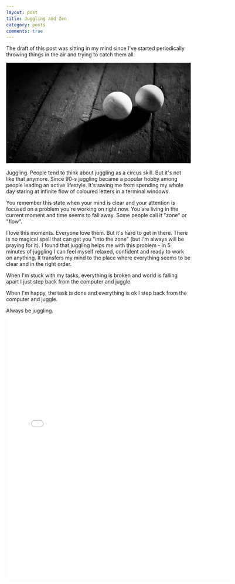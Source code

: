 ```yaml
---
layout: post
title: Juggling and Zen
category: posts
comments: true
---
```


The draft of this post was sitting in my mind since I've started periodically
throwing things in the air and trying to catch them all.

![balls](/images/balls.jpg)

Juggling. People tend to think about juggling as a circus skill.
But it's not like that anymore. Since 90-s juggling became a popular hobby
among people leading an active lifestyle. It's saving me from spending my
whole day staring at infinite flow of coloured letters in a terminal windows.

You remember this state when your mind is clear and your attention is focused
on a problem you're working on right now. You are living in the current moment
and time seems to fall away. Some people call it "zone" or "flow".

I love this moments. Everyone love them. But it's hard to get in there.
There is no magical spell that can get you "into the zone" (but I'm always will be praying for it).
I found that juggling helps me with this problem - in 5 minutes of juggling
I can feel myself relaxed, confident and ready to work on anything.
It transfers my mind to the place where everything seems to be clear and in the right order.

When I'm stuck with my tasks, everything is broken and world is falling apart
I just step back from the computer and juggle.

When I'm happy, the task is done and everything is ok I step back from the computer and juggle.

Always be juggling.

<iframe src="//instagram.com/p/f75Jl8jqqD/embed/" width="612" height="710" frameborder="0" scrolling="no" allowtransparency="true"></iframe>
